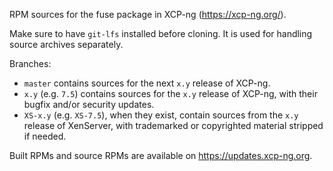 RPM sources for the fuse package in XCP-ng (https://xcp-ng.org/).

Make sure to have `git-lfs` installed before cloning. It is used for handling source archives separately.

Branches:
* `master` contains sources for the next `x.y` release of XCP-ng.
* `x.y` (e.g. `7.5`) contains sources for the `x.y` release of XCP-ng, with their bugfix and/or security updates.
* `XS-x.y` (e.g. `XS-7.5`), when they exist, contain sources from the `x.y` release of XenServer, with trademarked or copyrighted material stripped if needed.

Built RPMs and source RPMs are available on https://updates.xcp-ng.org.
